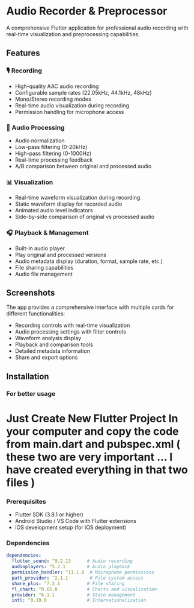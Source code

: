 # Audio Recorder & Preprocessor

A comprehensive Flutter application for professional audio recording with real-time visualization and preprocessing capabilities.

## Features

### 🎙️ Recording
- High-quality AAC audio recording
- Configurable sample rates (22.05kHz, 44.1kHz, 48kHz)
- Mono/Stereo recording modes
- Real-time audio visualization during recording
- Permission handling for microphone access

### 🎵 Audio Processing
- Audio normalization
- Low-pass filtering (0-20kHz)
- High-pass filtering (0-1000Hz)
- Real-time processing feedback
- A/B comparison between original and processed audio

### 📊 Visualization
- Real-time waveform visualization during recording
- Static waveform display for recorded audio
- Animated audio level indicators
- Side-by-side comparison of original vs processed audio

### 🎧 Playback & Management
- Built-in audio player
- Play original and processed versions
- Audio metadata display (duration, format, sample rate, etc.)
- File sharing capabilities
- Audio file management

## Screenshots

The app provides a comprehensive interface with multiple cards for different functionalities:
- Recording controls with real-time visualization
- Audio processing settings with filter controls
- Waveform analysis display
- Playback and comparison tools
- Detailed metadata information
- Share and export options

## Installation

### **For better usage**
# Just Create New Flutter Project In your computer and copy the code from main.dart and pubspec.xml ( these two are very important ... I have created everything in that two files )

### Prerequisites
- Flutter SDK (3.8.1 or higher)
- Android Studio / VS Code with Flutter extensions
- iOS development setup (for iOS deployment)

### Dependencies
```yaml
dependencies:
  flutter_sound: ^9.2.13      # Audio recording
  audioplayers: ^5.2.1        # Audio playback
  permission_handler: ^11.1.0  # Microphone permissions
  path_provider: ^2.1.1        # File system access
  share_plus: ^7.2.1          # File sharing
  fl_chart: ^0.65.0           # Charts and visualization
  provider: ^6.1.1            # State management
  intl: ^0.19.0               # Internationalization
